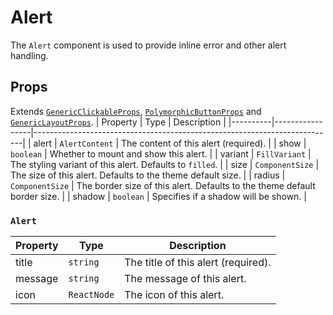 # Alert
The `Alert` component is used to provide inline error and other alert handling. 

## Props
Extends [`GenericClickableProps`](../buttons/generic-clickable.md), [`PolymorphicButtonProps`](../../core/polymorphism.md) and [`GenericLayoutProps`](../../core/generic-props.md).
| Property | Type            | Description                                                               |
|----------|-----------------|---------------------------------------------------------------------------|
| alert    | `AlertContent`  | The content of this alert (required).                                     |
| show     | `boolean`       | Whether to mount and show this alert.                                     |
| variant  | `FillVariant` | The styling variant of this alert. Defaults to `filled`.                  |
| size     | `ComponentSize` | The size of this alert. Defaults to the theme default size.               |
| radius   | `ComponentSize` | The border size of this alert. Defaults to the theme default border size. |
| shadow   | `boolean`       | Specifies if a shadow will be shown.                                      |

### `Alert`
| Property | Type        | Description                         |
|----------|-------------|-------------------------------------|
| title    | `string`    | The title of this alert (required). |
| message  | `string`    | The message of this alert.          |
| icon     | `ReactNode` | The icon of this alert.             |